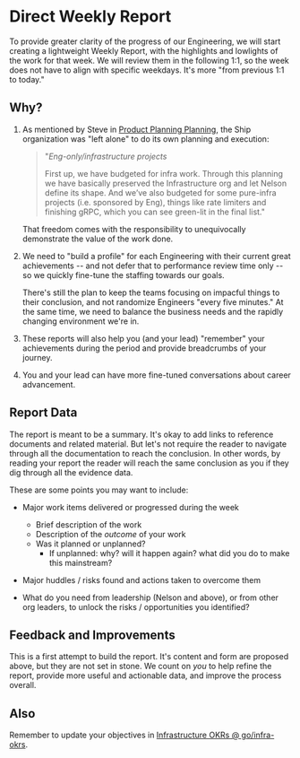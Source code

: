 # Direct Weekly Report

To provide greater clarity of the progress of our Engineering, we will start creating a lightweight Weekly Report, with the highlights and lowlights of the work for that week. We will review them in the following 1:1, so the week does not have to align with specific weekdays. It's more "from previous 1:1 to today."

## Why?

1. As mentioned by Steve in [Product Planning Planning](https://sourcegraph.slack.com/archives/C04DMC5Q971/p1690300946640199), the Ship organization was "left alone" to do its own planning and execution:

   > "_Eng-only/infrastructure projects_
   >
   > First up, we have budgeted for infra work.
   > Through this planning we have basically preserved the Infrastructure org and let Nelson define its shape.
   > And we’ve also budgeted for some pure-infra projects (i.e. sponsored by Eng),
   > things like rate limiters and finishing gRPC, which you can see green-lit in the final list."

   That freedom comes with the responsibility to unequivocally demonstrate the value of the work done.

2. We need to "build a profile" for each Engineering with their current great achievements -- and not defer that to performance review time only -- so we quickly fine-tune the staffing towards our goals.

   There's still the plan to keep the teams focusing on impacful things to their conclusion, and not randomize Engineers "every five minutes." At the same time, we need to balance the business needs and the rapidly changing environment we're in.

3. These reports will also help you (and your lead) "remember" your achievements during the period and provide breadcrumbs of your journey.

4. You and your lead can have more fine-tuned conversations about career advancement.

## Report Data

The report is meant to be a summary. It's okay to add links to reference documents and related material. But let's not require the reader to navigate through all the documentation to reach the conclusion. In other words, by reading your report the reader will reach the same conclusion as you if they dig through all the evidence data.

These are some points you may want to include:

- Major work items delivered or progressed during the week

  - Brief description of the work
  - Description of the _outcome_ of your work
  - Was it planned or unplanned?
    - If unplanned: why? will it happen again? what did you do to make this mainstream?

- Major huddles / risks found and actions taken to overcome them

- What do you need from leadership (Nelson and above), or from other org leaders,
  to unlock the risks / opportunities you identified?

## Feedback and Improvements

This is a first attempt to build the report. It's content and form are proposed above, but they are not set in stone. We count on _you_ to help refine the report, provide more useful and actionable data, and improve the process overall.

## Also

Remember to update your objectives in [Infrastructure OKRs @ go/infra-okrs](http://go/infra-okrs).

